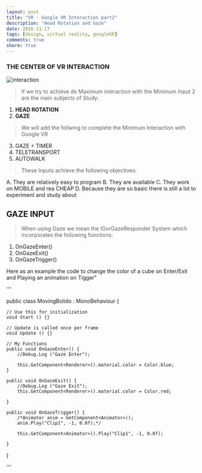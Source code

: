 ```yaml
---
layout: post
title: "VR - Google VR Interaction part2"
description: "Head Rotation and Gaze"
date: 2016-11-17
tags: [design, virtual reality, googleVR]
comments: true
share: true
---
```


### THE CENTER OF VR INTERACTION

![interaction](https://cloud.githubusercontent.com/assets/17754060/20390726/822801fa-aca6-11e6-94d4-781800a38f9b.jpg)

> If we try to achieve de Maximum interaction with the Minimum Input 2 are the main subjects of Study:

1. **HEAD ROTATION**
2. **GAZE**

> We will add the follwing to complete the Minimum Interaction with Google VR

3. GAZE + TIMER
4. TELETRANSPORT
5. AUTOWALK

> These Inputs achieve the following objectives:

A. They are relatively easy to program
B. They are available
C. They work on MOBILE and rea CHEAP
D. Because they are so basic there is still a lot to experiment and study about

## GAZE INPUT

> When using Gaze we mean the IGvrGazeResponder System which incorporates the following functions:

1. OnGazeEnter()
2. OnGazeExit()
3. OnGazeTrigger()

Here as an example the code to change the color of a cube on Enter/Exit and Playing an animation on Tigger"

'''

public class MovingBolido : MonoBehaviour {

	// Use this for initialization
	void Start () {}

	// Update is called once per frame
	void Update () {}

	// My Functions
	public void OnGazeEnter() {
		//Debug.Log ("Gaze Enter");

		this.GetComponent<Renderer>().material.color = Color.blue;
	}

	public void OnGazeExit() {
		//Debug.Log ("Gaze Exit");
		this.GetComponent<Renderer>().material.color = Color.red;

	}

	public void OnGazeTrigger() {
		/*Animator anim = GetComponent<Animator>();
		anim.Play("Clip1", -1, 0.0f);*/

		this.GetComponent<Animator>().Play("Clip1", -1, 0.0f);

	} 
		
}
  
'''

